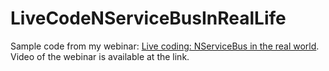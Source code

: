 # LiveCodeNServiceBusInRealLife

Sample code from my webinar: [Live coding: NServiceBus in the real world](https://particular.net/webinars/live-coding-nservicebus-in-the-real-world). Video of the webinar is available at the link.
